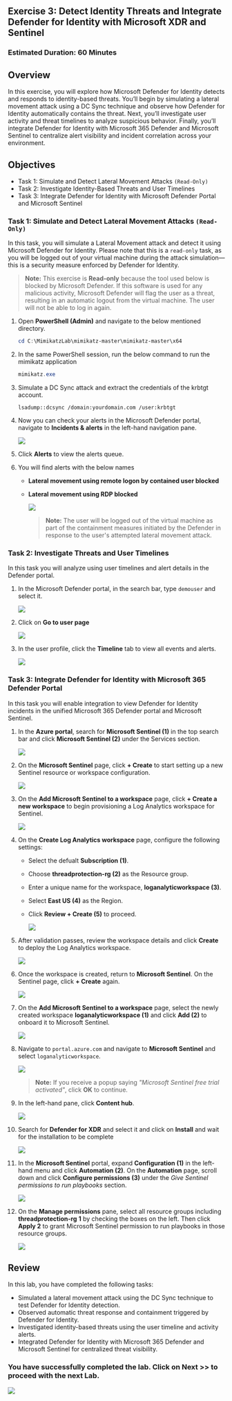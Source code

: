 ## Exercise 3: Detect Identity Threats and Integrate Defender for Identity with Microsoft XDR and Sentinel

### Estimated Duration: 60 Minutes

## Overview

In this exercise, you will explore how Microsoft Defender for Identity detects and responds to identity-based threats. You’ll begin by simulating a lateral movement attack using a DC Sync technique and observe how Defender for Identity automatically contains the threat. Next, you’ll investigate user activity and threat timelines to analyze suspicious behavior. Finally, you’ll integrate Defender for Identity with Microsoft 365 Defender and Microsoft Sentinel to centralize alert visibility and incident correlation across your environment.

## Objectives

- Task 1: Simulate and Detect Lateral Movement Attacks `(Read-Only)`  
- Task 2: Investigate Identity-Based Threats and User Timelines  
- Task 3: Integrate Defender for Identity with Microsoft Defender Portal and Microsoft Sentinel

### Task 1: Simulate and Detect Lateral Movement Attacks `(Read-Only)`

In this task, you will simulate a Lateral Movement attack and detect it using Microsoft Defender for Identity. Please note that this is a `read-only` task, as you will be logged out of your virtual machine during the attack simulation—this is a security measure enforced by Defender for Identity.

> **Note:** This exercise is **Read-only** because the tool used below is blocked by Microsoft Defender. If this software is used for any malicious activity, Microsoft Defender will flag the user as a threat, resulting in an automatic logout from the virtual machine. The user will not be able to log in again.

1. Open **PowerShell (Admin)** and navigate to the below mentioned directory.

      ```powershell
      cd C:\MimikatzLab\mimikatz-master\mimikatz-master\x64
      ```
1. In the same PowerShell session, run the below command to run the mimikatz application

     ```powershell
     mimikatz.exe 
     ```

1. Simulate a DC Sync attack and extract the credentials of the krbtgt account.

      ```shell
      lsadump::dcsync /domain:yourdomain.com /user:krbtgt
      ```

1. Now you can check your alerts in the Microsoft Defender portal, navigate to **Incidents & alerts** in the left-hand navigation pane.

      ![](./media/E1T3S3upd1.png)

1. Click **Alerts** to view the alerts queue.

1. You will find alerts with the below names
     - **Lateral movement using remote logon by contained user blocked**
     - **Lateral movement using RDP blocked**

       ![](./media/E1T3S3upd.png)

       > **Note:** The user will be logged out of the virtual machine as part of the containment measures initiated by the Defender in response to the user's attempted lateral movement attack.

### Task 2: Investigate Threats and User Timelines 

In this task you will analyze using user timelines and alert details in the Defender portal.

1. In the Microsoft Defender portal, in the search bar, type `demouser` and select it.

      ![](./media/E1T3S1.png)

1. Click on **Go to user page**

      ![](./media/E1T3S2.png)

1. In the user profile, click the **Timeline** tab to view all events and alerts.

      ![](./media/E1T3S3.png)

### Task 3: Integrate Defender for Identity with Microsoft 365 Defender Portal

In this task you will enable integration to view Defender for Identity incidents in the unified Microsoft 365 Defender portal and Microsoft Sentinel.

1. In the **Azure portal**, search for **Microsoft Sentinel (1)** in the top search bar and click **Microsoft Sentinel (2)** under the Services section.

      ![](./media/g4_e4_8.png)

1. On the **Microsoft Sentinel** page, click **+ Create** to start setting up a new Sentinel resource or workspace configuration.

      ![](./media/g4_e4_9.png)

1. On the **Add Microsoft Sentinel to a workspace** page, click **+ Create a new workspace** to begin provisioning a Log Analytics workspace for Sentinel.

      ![](./media/g4_e4_10.png)

1. On the **Create Log Analytics workspace** page, configure the following settings:

   - Select the defualt **Subscription (1)**.
   - Choose **threadprotection-rg (2)** as the Resource group.
   - Enter a unique name for the workspace, **loganalyticworkspace (3)**.
   - Select **East US (4)** as the Region.
   - Click **Review + Create (5)** to proceed.

      ![](./media/zg_ex4_1_2.png)

1. After validation passes, review the workspace details and click **Create** to deploy the Log Analytics workspace.

      ![](./media/zg_ex4_1_3.png)

1. Once the workspace is created, return to **Microsoft Sentinel**. On the Sentinel page, click **+ Create** again.

      ![](./media/g4_e4_9.png)

1. On the **Add Microsoft Sentinel to a workspace** page, select the newly created workspace **loganalyticworkspace (1)** and click **Add (2)** to onboard it to Microsoft Sentinel.

      ![](./media/zg_ex4_1_4.png)

1. Navigate to `portal.azure.com` and navigate to **Microsoft Sentinel** and select `loganalyticworkspace`.

      ![](./media/E1T4S1.png)

      > **Note:** If you receive a popup saying *"Microsoft Sentinel free trial activated"*, click **OK** to continue.

1. In the left-hand pane, click **Content hub**. 

      ![](./media/Lab02-task1-contenthub1.png)

1. Search for **Defender for XDR** and select it and click on **Install** and wait for the installation to be complete

      ![](./media/E1T4S3.png)

1. In the **Microsoft Sentinel** portal, expand **Configuration (1)** in the left-hand menu and click **Automation (2)**. On the **Automation** page, scroll down and click **Configure permissions (3)** under the *Give Sentinel permissions to run playbooks* section.

      ![](./media/zg_ex4_1_1.png)

1. On the **Manage permissions** pane, select all resource groups including **threadprotection-rg** **1** by checking the boxes on the left. Then click **Apply 2** to grant Microsoft Sentinel permission to run playbooks in those resource groups.

      ![](./media/zg_ex4_1_5.png)

## Review

In this lab, you have completed the following tasks:

- Simulated a lateral movement attack using the DC Sync technique to test Defender for Identity detection.  
- Observed automatic threat response and containment triggered by Defender for Identity.  
- Investigated identity-based threats using the user timeline and activity alerts.  
- Integrated Defender for Identity with Microsoft 365 Defender and Microsoft Sentinel for centralized threat visibility.

### You have successfully completed the lab. Click on **Next >>** to proceed with the next Lab.

![](./media/rd_gs_1_9.png)
